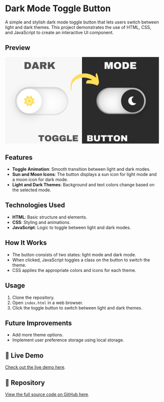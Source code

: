 


# Dark Mode Toggle Button

A simple and stylish dark mode toggle button that lets users switch between light and dark themes. This project demonstrates the use of HTML, CSS, and JavaScript to create an interactive UI component.

## Preview
![Screenshot](Miniatura.png)

## Features

- **Toggle Animation**: Smooth transition between light and dark modes.
- **Sun and Moon Icons**: The button displays a sun icon for light mode and a moon icon for dark mode.
- **Light and Dark Themes**: Background and text colors change based on the selected mode.
  
## Technologies Used

- **HTML**: Basic structure and elements.
- **CSS**: Styling and animations.
- **JavaScript**: Logic to toggle between light and dark modes.

## How It Works

- The button consists of two states: light mode and dark mode.
- When clicked, JavaScript toggles a class on the button to switch the theme.
- CSS applies the appropriate colors and icons for each theme.
  
## Usage

1. Clone the repository.
2. Open `index.html` in a web browser.
3. Click the toggle button to switch between light and dark themes.

## Future Improvements

- Add more theme options.
- Implement user preference storage using local storage.

## 🔗 Live Demo

[Check out the live demo here](https://viveksoni-10.github.io/javascript-code/Dark-Mode-Button-main/).

## 📁 Repository

[View the full source code on GitHub here](Dark-Mode-Button-main).

